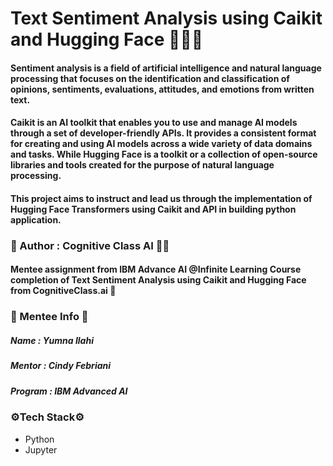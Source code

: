 # Text Sentiment Analysis using Caikit and Hugging Face 🤗🤗🤗
#### Sentiment analysis is a field of artificial intelligence and natural language processing that focuses on the identification and classification of opinions, sentiments, evaluations, attitudes, and emotions from written text. 
#### Caikit is an AI toolkit that enables you to use and manage AI models through a set of developer-friendly APIs. It provides a consistent format for creating and using AI models across a wide variety of data domains and tasks. While Hugging Face is a toolkit or a collection of open-source libraries and tools created for the purpose of natural language processing. 
#### This project aims to instruct and lead us through the implementation of Hugging Face Transformers using Caikit and API in building python application.  

### 📝 Author  : Cognitive Class AI ✍🏻

#### Mentee assignment from IBM Advance AI @Infinite Learning Course completion of Text Sentiment Analysis using Caikit and Hugging Face from CognitiveClass.ai 🤖

### 🌸 Mentee Info 🌸
##### Name      : Yumna Ilahi
##### Mentor    : Cindy Febriani
##### Program   : IBM Advanced AI 
### ⚙️Tech Stack⚙️
- Python
- Jupyter

 
